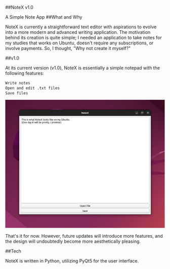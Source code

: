 ##NoteX v1.0

A Simple Note App
##What and Why

NoteX is currently a straightforward text editor with aspirations to evolve into a more modern and advanced writing application. The motivation behind its creation is quite simple; I needed an application to take notes for my studies that works on Ubuntu, doesn't require any subscriptions, or involve payments. So, I thought, "Why not create it myself?"

##v1.0

At its current version (v1.0), NoteX is essentially a simple notepad with the following features:

    Write notes
    Open and edit .txt files
    Save files


![plot](https://github.com/dominikstas/noteX/blob/main/ss/1.png)

That's it for now. However, future updates will introduce more features, and the design will undoubtedly become more aesthetically pleasing.


##Tech

NoteX is written in Python, utilizing PyQt5 for the user interface.